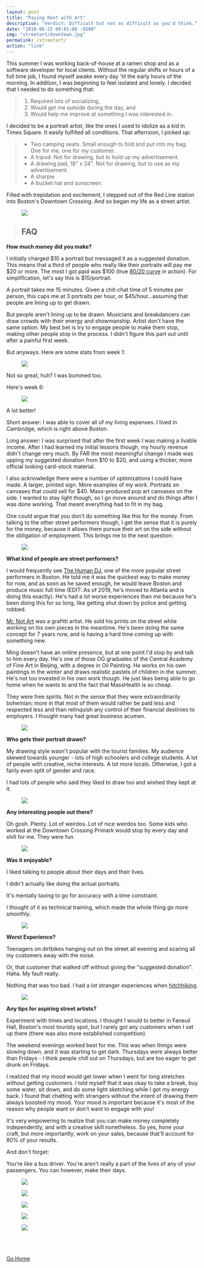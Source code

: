 ```yaml
---
layout: post
title: "Paying Rent with Art"
description: "Verdict: Difficult but not as difficult as you'd think."
date: "2018-06-25 09:01:00 -0500"
img: "streetart/downtown.jpg"
permalink: /streetart/
action: "link"
---
```



This summer I was working back-of-house at a ramen shop and as a software developer for local clients. Without the regular shifts or hours of a full time job, I found myself awake every day 'til the early hours of the morning. In addition, I was beginning to feel isolated and lonely. I decided that I needed to do something that:

> 1. Required lots of socializing,
> 2. Would get me outside during the day, and
> 3. Would help me improve at something I was interested in.

I decided to be a portrait artist, like the ones I used to idolize as a kid in Times Square. It easily fulfilled all conditions. That afternoon, I picked up:
> - Two camping seats. Small enough to fold and put into my bag. One for me, one for my customer.
> - A tripod. Not for drawing, but to hold up my advertisement.
> - A drawing pad, 18" x 24". Not for drawing, but to use as my advertisement.
> - A sharpie
> - A bucket hat and sunscreen.

Filled with trepidation and excitement, I stepped out of the Red Line station into Boston's Downtown Crossing. And so began my life as a street artist.

<figure class="ph5-ns ph4-m ph0 mw6 pb3 center"><img class="mb4" src="{{site.baseurl}}/assets/img/streetart/image0.jpg"></figure>

> ## FAQ

**How much money did you make?**

I initially charged $10 a portrait but messaged it as a suggested donation. This means that a third of people who really like their portraits will pay me $20 or more. The most I got paid was $100 (true [80/20 curve](https://www.8020curve.com/instructions.html) in action). For simplification, let's say this is $15/portrait. 

A portrait takes me 15 minutes. Given a chit-chat time of 5 minutes per person, this caps me at 3 portraits per hour, or $45/hour...assuming that people are lining up to get drawn.

But people aren't lining up to be drawn. Musicians and breakdancers can draw crowds with their energy and showmanship. Artist don't have the same option. My best bet is try to engage people to make them stop, making other people stop in the process. I didn't figure this part out until after a painful first week.

But anyways. Here are some stats from week 1:
<figure class="ph5-ns mw8 pb3 center"><img class="mb3" src="{{site.baseurl}}/assets/img/streetart/week1.png"></figure>

Not so great, huh? I was bummed too. 

Here's week 6:
<figure class="ph5-ns mw8 pb3 center"><img class="mb3" src="{{site.baseurl}}/assets/img/streetart/week7.png"></figure>

A lot better!

Short answer: I was able to cover all of my living expenses. I lived in Cambridge, which is right above Boston.

Long answer: I was surprised that after the first week I was making a livable income. After I had learned my initial lessons though, my hourly revenue didn't change very much. By FAR the most meaningful change I made was upping my suggested donation from $10 to $20, and using a thicker, more official looking card-stock material.

I also acknowledge there were a number of optimizations I could have made. A larger, printed sign. More examples of my work. Portraits on canvases that could sell for $40. Mass-produced pop art canvases on the side. I wanted to stay light though, so I go move around and do things after I was done working. That meant everything had to fit in my bag. 

One could argue that you don't do something like this for the money. From talking to the other street performers though, I get the sense that it is purely for the money, because it allows them pursue their art on the side without the obligation of employment. This brings me to the next question:

<figure class="ph5-l ph4-m ph0 mw6 pb3 center"><img class="mb4" src="{{siste.baseurl}}/assets/img/streetart/image1.jpg"></figure>

**What kind of people are street performers?**

I would frequently see [The Human DJ](https://www.instagram.com/thehumandj/), one of the more popular street performers in Boston. He told me it was the quickest way to make money for now, and as soon as he saved enough, he would leave Boston and produce music full time (EDIT: As of 2019, he's moved to Atlanta and is doing this exactly). He's had a lot worse experiences than me because he's been doing this for so long, like getting shut down by police and getting robbed.

[Mr. Not Art](http://www.mettermedia.com/not-art-x-metter-media-interview/) was a grafitti artist. He sold his prints on the street while working on his own pieces in the meantime. He's been doing the same concept for 7 years now, and is having a hard time coming up with something new.

Ming doesn't have an online presence, but at one point I'd stop by and talk to him every day. He's one of those OG graduates of the Central Academy of Fine Art in Beijing, with a degree in Oil Painting. He works on his own paintings in the winter and draws realistic pastels of children in the summer. He's not too invested in his own work though. He just likes being able to go home when he wants to and the fact that MassHealth is so cheap.

They were free spirits. Not in the sense that they were extraordinarily bohemian; more in that most of them would rather be paid less and respected less and than relinquish any control of their financial destinies to employers. I thought many had great business acumen.


<figure class="ph5-l ph4-m ph0 mw6 pb3 center"><img class="mb4" src="{{site.baseurl}}/assets/img/streetart/image2.jpg"></figure>

**Who gets their portrait drawn?**

My drawing style wasn't popular with the tourist families. My audience skewed towards younger - lots of high schoolers and college students. A lot of people with creative, niche interests. A lot more locals.  Otherwise, I got a fairly even split of gender and race.

I had lots of people who said they liked to draw too and wished they kept at it.

<figure class="ph5-l ph4-m ph0 mw8 pb3 center"><img class="mb4" src="{{site.baseurl}}/assets/img/streetart/image3.jpg"></figure>

**Any interesting people out there?**

Oh gosh. Plenty. Lot of weirdos. Lot of nice weirdos too. Some kids who worked at the Downtown Crossing Primark would stop by every day and shill for me. They were fun.

<figure class="ph5-l ph4-m ph0 mw8 pb3 center"><img class="mb4" src="{{site.baseurl}}/assets/img/streetart/kids.jpg"></figure>

**Was it enjoyable?**

I liked talking to people about their days and their lives. 

I didn't actually like doing the actual portraits. 

It's mentally taxing to go for accuracy with a time constraint.

I thought of it as technical training, which made the whole thing go more smoothly. 

<figure class="ph5-l ph4-m ph0 mw6 pb3 center"><img class="mb4" src="{{site.baseurl}}/assets/img/streetart/image4.jpg"></figure>

**Worst Experience?**

Teenagers on dirtbikes hanging out on the street all evening and scaring all my customers away with the noise.

Or, that customer that walked off without giving the "suggested donation". Haha. My fault really.

Nothing that was too bad. I had a lot stranger experiences when <a class="underline black" href="{{site.baseurl}}/vignettes/">hitchhiking</a>.

<figure class="ph5-l ph4-m ph0 mw6 pb3 center"><img class="mb4" src="{{site.baseurl}}/assets/img/streetart/kid.jpg"></figure>

**Any tips for aspiring street artists?**

Experiment with times and locations. I thought I would to better in Faneuil Hall, Boston's most touristy spot, but I rarely got any customers when I set up there (there was also more established competition).

The weekend evenings worked best for me. This was when things were slowing down, and it was starting to get dark. Thursdays were always better than Fridays - I think people chill out on Thursdays, but are too eager to get drunk on Fridays.

I realized that my mood would get lower when I went for long stretches without getting customers. I told myself that it was okay to take a break, buy some water, sit down, and do some light sketching while I got my energy back. I found that chatting with strangers without the intent of drawing them always boosted my mood. Your mood is important because it's most of the reason why people want or don't want to engage with you!

It's very empowering to realize that you can make money completely independently, and with a creative skill nonetheless. So yes, hone your craft, but more importantly, work on your sales, because that'll account for 80% of your results.

And don't forget:

You're like a bus driver. You're aren't really a part of the lives of any of your passengers. You can however, make their days.

<figure class="ph5-l ph4-m ph0 mw6 pb3 center"><img class="mb4" src="{{site.baseurl}}/assets/img/streetart/pair.jpg"></figure>
<figure class="ph5-l ph4-m ph0 mw6 pb3 center"><img class="mb4" src="{{site.baseurl}}/assets/img/streetart/image5.jpg"></figure>
<figure class="ph5-l ph4-m ph0 mw6 pb3 center"><img class="mb4" src="{{site.baseurl}}/assets/img/streetart/image6.jpg"></figure>
<figure class="ph5-l ph4-m ph0 mw6 pb3 center"><img class="mb4" src="{{site.baseurl}}/assets/img/streetart/sunny.png"></figure>
<figure class="ph5-l ph4-m ph0 mw6 pb3 center"><img class="mb4" src="{{site.baseurl}}/assets/img/streetart/mysign.jpg"></figure>



<br><br><br>
[Go Home]({{site.baseurl}}/#posts)